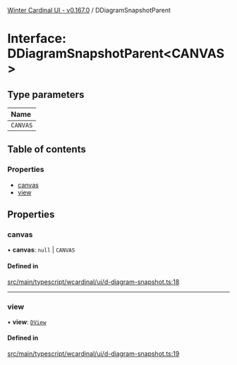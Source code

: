 [Winter Cardinal UI - v0.167.0](../index.md) / DDiagramSnapshotParent

# Interface: DDiagramSnapshotParent<CANVAS\>

## Type parameters

| Name |
| :------ |
| `CANVAS` |

## Table of contents

### Properties

- [canvas](DDiagramSnapshotParent.md#canvas)
- [view](DDiagramSnapshotParent.md#view)

## Properties

### canvas

• **canvas**: ``null`` \| `CANVAS`

#### Defined in

[src/main/typescript/wcardinal/ui/d-diagram-snapshot.ts:18](https://github.com/winter-cardinal/winter-cardinal-ui/blob/v0.167.0/src/main/typescript/wcardinal/ui/d-diagram-snapshot.ts#L18)

___

### view

• **view**: [`DView`](DView.md)

#### Defined in

[src/main/typescript/wcardinal/ui/d-diagram-snapshot.ts:19](https://github.com/winter-cardinal/winter-cardinal-ui/blob/v0.167.0/src/main/typescript/wcardinal/ui/d-diagram-snapshot.ts#L19)
